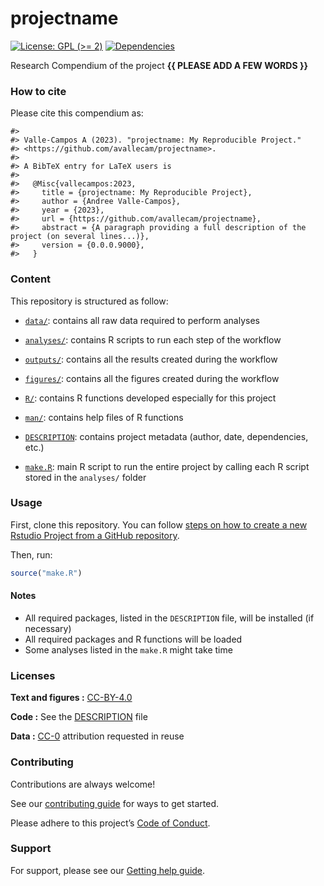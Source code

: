 
<!-- README.md is generated from README.Rmd. Please edit that file -->

# projectname

<!-- badges: start -->

[![License: GPL (\>=
2)](https://img.shields.io/badge/License-GPL%20%28%3E%3D%202%29-blue.svg)](https://choosealicense.com/licenses/gpl-2.0/)
[![Dependencies](https://img.shields.io/badge/dependencies-2/95-green?style=flat)](#)
<!-- badges: end -->

Research Compendium of the project **{{ PLEASE ADD A FEW WORDS }}**

### How to cite

Please cite this compendium as:

    #> 
    #> Valle-Campos A (2023). "projectname: My Reproducible Project."
    #> <https://github.com/avallecam/projectname>.
    #> 
    #> A BibTeX entry for LaTeX users is
    #> 
    #>   @Misc{vallecampos:2023,
    #>     title = {projectname: My Reproducible Project},
    #>     author = {Andree Valle-Campos},
    #>     year = {2023},
    #>     url = {https://github.com/avallecam/projectname},
    #>     abstract = {A paragraph providing a full description of the project (on several lines...)},
    #>     version = {0.0.0.9000},
    #>   }

### Content

This repository is structured as follow:

- [`data/`](https://github.com/avallecam/projectname/tree/master/data):
  contains all raw data required to perform analyses

- [`analyses/`](https://github.com/avallecam/projectname/tree/main/analyses/):
  contains R scripts to run each step of the workflow

- [`outputs/`](https://github.com/avallecam/projectname/tree/main/outputs):
  contains all the results created during the workflow

- [`figures/`](https://github.com/avallecam/projectname/tree/main/figures):
  contains all the figures created during the workflow

- [`R/`](https://github.com/avallecam/projectname/tree/main/R): contains
  R functions developed especially for this project

- [`man/`](https://github.com/avallecam/projectname/tree/main/man):
  contains help files of R functions

- [`DESCRIPTION`](https://github.com/avallecam/projectname/tree/main/DESCRIPTION):
  contains project metadata (author, date, dependencies, etc.)

- [`make.R`](https://github.com/avallecam/projectname/tree/main/make.R):
  main R script to run the entire project by calling each R script
  stored in the `analyses/` folder

### Usage

First, clone this repository. You can follow [steps on how to create a
new Rstudio Project from a GitHub
repository](https://happygitwithr.com/new-github-first.html#usethiscreate_from_github).

Then, run:

``` r
source("make.R")
```

#### Notes

- All required packages, listed in the `DESCRIPTION` file, will be
  installed (if necessary)
- All required packages and R functions will be loaded
- Some analyses listed in the `make.R` might take time

### Licenses

**Text and figures :**
[CC-BY-4.0](http://creativecommons.org/licenses/by/4.0/)

**Code :** See the [DESCRIPTION](DESCRIPTION) file

**Data :** [CC-0](http://creativecommons.org/publicdomain/zero/1.0/)
attribution requested in reuse

### Contributing

Contributions are always welcome!

See our [contributing guide](/.github/CONTRIBUTING.md) for ways to get
started.

Please adhere to this project’s [Code of
Conduct](/.github/CODE_OF_CONDUCT.md).

### Support

For support, please see our [Getting help guide](/.github/SUPPORT.md).
